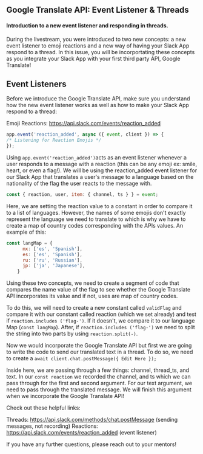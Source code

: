 ## Google Translate API: Event Listener & Threads

#### Introduction to a new event listener and responding in threads.

During the livestream, you were introduced to two new concepts: a new event listener to emoji reactions and a new way of having your Slack App respond to a thread. In this issue, you will be incorportating these concepts as you integrate your Slack App with your first third party API, Google Translate!

## Event Listeners

Before we introduce the Google Translate API, make sure you understand how the new event listener works as well as how to make your Slack App respond to a thread:

Emoji Reactions: https://api.slack.com/events/reaction_added
 ```javascript 
 app.event('reaction_added', async ({ event, client }) => {
 /* Listening for Reaction Emojis */
 });

```
Using ```app.event('reaction_added')```acts as an event listener whenever a user responds to a message with a reaction (this can be any emoji ex: smile, heart, or even a flag!). We will be using the reaction_added event listener for our Slack App that translates a user's message to a language based on the nationality of the flag the user reacts to the message with.

```javascript
const { reaction, user, item: { channel, ts } } = event;
```

Here, we are setting the reaction value to a constant in order to compare it to a list of languages. However, the names of some emojis don't exactly represent the language we need to translate to which is why we have to create a map of country codes corresponding with the APIs values. An example of this:
```javascript
const langMap = {
      mx: ['es', 'Spanish'],
      es: ['es', 'Spanish'],
      ru: ['ru', 'Russian'],
      jp: ['ja', 'Japanese'],
    }
```
Using these two concepts, we need to create a segment of code that compares the name value of the flag to see whether the Google Translate API incorporates its value and if not, uses are map of country codes.

To do this, we will need to create a new constant called ```validFlag``` and compare it with our constant called reaction (which we set already) and test if ```reaction.includes ('flag-')```. If it doesn't, we compare it to our language Map (```const langMap```). After, if ```reaction.includes ('flag-')``` we need to split the string into two parts by using ```reaction.split(-)```.

Now we would incorporate the Google Translate API but first we are going to write the code to send our translated text in a thread. To do so, we need to create a ```await client.chat.postMessage({ Edit Here });```

Inside here, we are passing through a few things: channel, thread_ts, and text. In our ```const reaction``` we recorded the channel, and ts which we can pass through for the first and second argument. For our text argument, we need to pass through the translated message. We will finish this argument when we incorporate the Google Translate API!

Check out these helpful links:

Threads: https://api.slack.com/methods/chat.postMessage (sending messages, not recording)
Reactions: https://api.slack.com/events/reaction_added (event listener)

If you have any further questions, please reach out to your mentors!





